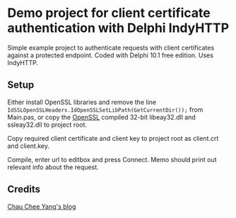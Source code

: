 # Demo project for client certificate authentication with Delphi IndyHTTP

Simple example project to authenticate requests with client certificates against
a protected endpoint. Coded with Delphi 10.1 free edition. Uses IndyHTTP.

## Setup

Either install OpenSSL libraries and remove the line
`  IdSSLOpenSSLHeaders.IdOpenSSLSetLibPath(GetCurrentDir()); `
from Main.pas, or copy the [OpenSSL](https://www.openssl.org/community/binaries.html) compiled 32-bit libeay32.dll and ssleay32.dll to project root.

Copy required client certificate and client key to project root as client.crt and client.key.

Compile, enter url to editbox and press Connect. Memo should print out relevant info about the request.

## Credits
[Chau Chee Yang's blog](http://chee-yang.blogspot.fi/2008/03/using-indy-https-client-to-consume.html)
